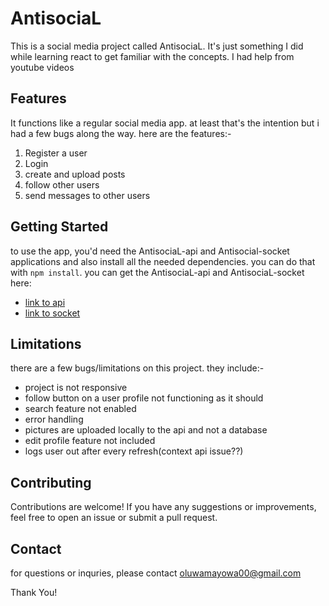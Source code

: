 # AntisociaL

This is a social media project called AntisociaL. It's just something I did while learning react to get familiar with the concepts. I had help from youtube videos

## Features

It functions like a regular social media app. at least that's the intention but i had a few bugs along the way. here are the features:-

1. Register a user
2. Login
3. create and upload posts
4. follow other users
5. send messages to other users

## Getting Started

to use the app, you'd need the AntisociaL-api and Antisocial-socket applications and also install all the needed dependencies. you can do that with `npm install`. you can get the AntisociaL-api and AntisociaL-socket here:

- [link to api](https://github.com/pasta022/AntisociaL-api)
- [link to socket](https://github.com/pasta022/AntisociaL-socket)

## Limitations

there are a few bugs/limitations on this project. they include:-

- project is not responsive
- follow button on a user profile not functioning as it should
- search feature not enabled
- error handling
- pictures are uploaded locally to the api and not a database
- edit profile feature not included
- logs user out after every refresh(context api issue??)

## Contributing

Contributions are welcome! If you have any suggestions or improvements, feel free to open an issue or submit a pull request.

## Contact

for questions or inquries, please contact oluwamayowa00@gmail.com

Thank You!

